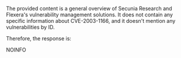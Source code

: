 The provided content is a general overview of Secunia Research and Flexera's vulnerability management solutions. It does not contain any specific information about CVE-2003-1166, and it doesn't mention any vulnerabilities by ID.

Therefore, the response is:

NOINFO